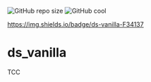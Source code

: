 
![GitHub repo size](https://img.shields.io/github/repo-size/deborafsm/ds_vanilla?style=for-the-badge)
![GitHub cool](https://img.shields.io/badge/DS-Vannila-red)

https://img.shields.io/badge/ds-vanilla-F34137

# ds_vanilla
TCC
